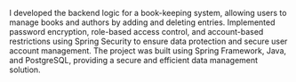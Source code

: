 I developed the backend logic for a book-keeping system, allowing users to manage books and authors by adding and deleting entries. Implemented password encryption, role-based access control, and account-based restrictions using Spring Security to ensure data protection and secure user account management. The project was built using Spring Framework, Java, and PostgreSQL, providing a secure and efficient data management solution.
